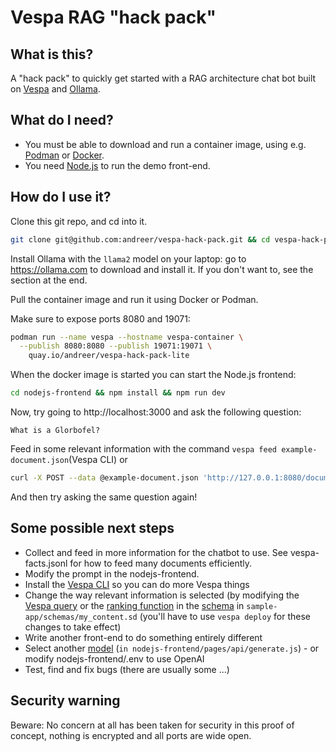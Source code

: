 # Vespa RAG "hack pack"

## What is this?
A "hack pack" to quickly get started with a RAG architecture chat bot built on [Vespa](vespa.ai) and [Ollama](https://ollama.com).

## What do I need?
* You must be able to download and run a container image, using e.g. [Podman](https://podman.io) or [Docker](https://www.docker.com).
* You need [Node.js](https://nodejs.org/en) to run the demo front-end.

## How do I use it?

Clone this git repo, and cd into it.
```bash
git clone git@github.com:andreer/vespa-hack-pack.git && cd vespa-hack-pack
```

Install Ollama with the `llama2` model on your laptop: go to https://ollama.com to download and install it. If you don't want to, see the section at the end.

Pull the container image and run it using Docker or Podman.

Make sure to expose ports 8080 and 19071:

```bash
podman run --name vespa --hostname vespa-container \
  --publish 8080:8080 --publish 19071:19071 \
    quay.io/andreer/vespa-hack-pack-lite
```

When the docker image is started you can start the Node.js frontend:

```bash
cd nodejs-frontend && npm install && npm run dev
```

Now, try going to http://localhost:3000 and ask the following question:
```
What is a Glorbofel?
```

Feed in some relevant information with the command `vespa feed example-document.json`(Vespa CLI) or
```bash
curl -X POST --data @example-document.json 'http://127.0.0.1:8080/document/v1/mynamespace/my_content/docid/example-document-id'
```

And then try asking the same question again!

## Some possible next steps

* Collect and feed in more information for the chatbot to use. See vespa-facts.jsonl for how to feed many documents efficiently.
* Modify the prompt in the nodejs-frontend.
* Install the [Vespa CLI](https://docs.vespa.ai/en/vespa-cli.html) so you can do more Vespa things
* Change the way relevant information is selected (by modifying the [Vespa query](https://docs.vespa.ai/en/query-language.html) or the [ranking function](https://docs.vespa.ai/en/ranking-expressions-features.html) in the [schema](https://docs.vespa.ai/en/schemas.html) in `sample-app/schemas/my_content.sd` (you'll have to use `vespa deploy` for these changes to take effect)
* Write another front-end to do something entirely different
* Select another [model](https://ollama.com/library) (`in nodejs-frontend/pages/api/generate.js`) - or modify nodejs-frontend/.env to use OpenAI
* Test, find and fix bugs (there are usually some ...)

## Security warning
Beware: No concern at all has been taken for security in this proof of concept, nothing is encrypted and all ports are wide open.
